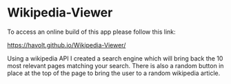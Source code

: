 # Wikipedia-Viewer

To access an online build of this app please follow this link:

https://havolt.github.io/Wikipedia-Viewer/


Using a wikipedia API I created a search engine which will bring back the 10 most relevant pages matching your search. 
There is also a random button in place at the top of the page to bring the user to a random wikipedia article.
